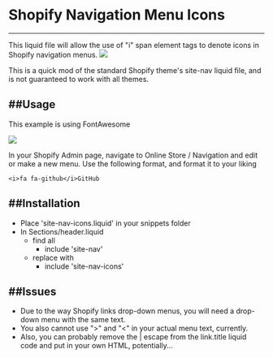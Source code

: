 # Shopify Navigation Menu Icons
---
This liquid file will allow the use of "i" span element tags to denote icons in Shopify navigation menus.
![]('http://raw.githubusercontent.com/dabit-industries/Shopify-Template-Snippets/master/Site-Nav-Icons/01.jpg')

This is a quick mod of the standard Shopify theme's site-nav liquid file, and is not guaranteed to work with all themes.

##Usage
---
This example is using FontAwesome

![]('http://raw.githubusercontent.com/dabit-industries/Shopify-Template-Snippets/master/Site-Nav-Icons/02.jpg')

In your Shopify Admin page, navigate to Online Store / Navigation and edit or make a new menu.
Use the following format, and format it to your liking
```
<i>fa fa-github</i>GitHub
```

##Installation
---
- Place 'site-nav-icons.liquid' in your snippets folder
- In Sections/header.liquid
  - find all
    - include 'site-nav'
  - replace with
    - include 'site-nav-icons'

##Issues
---
- Due to the way Shopify links drop-down menus, you will need a drop-down menu with the same text.
- You also cannot use ">" and "<" in your actual menu text, currently.
- Also, you can probably remove the | escape from the link.title liquid code and put in your own HTML, potentially...

